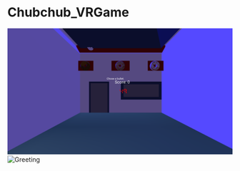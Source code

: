 # Chubchub_VRGame
![Greeting](https://github.com/HaiTrieuNg/Chubchub_VRGame/blob/master/RM_Images/Screenshot%20(876).png)
![Greeting](C:/Users/Trieu/Pictures/Screenshots/Screenshot(876).png)
